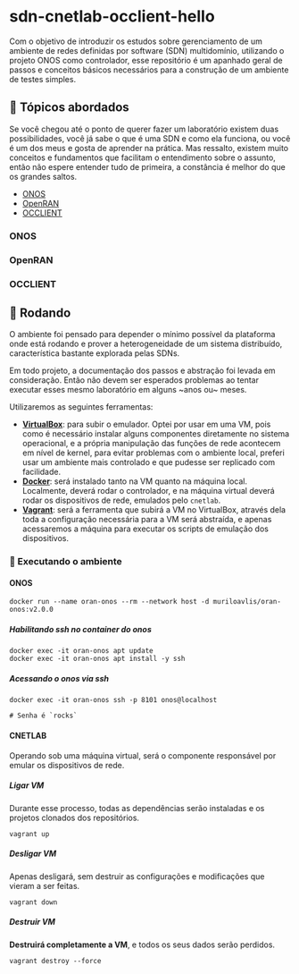 # sdn-cnetlab-occlient-hello

Com o objetivo de introduzir os estudos sobre gerenciamento de um ambiente de redes
definidas por software (SDN) multidomínio, utilizando o projeto ONOS como
controlador, esse repositório é um apanhado geral de passos e conceitos
básicos necessários para a construção de um ambiente de testes simples. 

## :pushpin: Tópicos abordados

Se você chegou até o ponto de querer fazer um laboratório existem duas
possibilidades, você já sabe o que é uma SDN e como ela funciona, ou você é um
dos meus e gosta de aprender na prática. Mas ressalto, existem muito conceitos
e fundamentos que facilitam o entendimento sobre o assunto, então não espere
entender tudo de primeira, a constância é melhor do que os grandes saltos. 

- [ONOS](#onos)
- [OpenRAN](#openran)
- [OCCLIENT](#occlient)

### ONOS

### OpenRAN

### OCCLIENT

## :rocket: Rodando

O ambiente foi pensado para depender o mínimo possível da plataforma onde está
rodando e prover a heterogeneidade de um sistema distribuído, característica
bastante explorada pelas SDNs.

Em todo projeto, a documentação dos passos e abstração foi levada em
consideração. Então não devem ser esperados problemas ao tentar executar esses
mesmo laboratório em alguns ~anos ou~ meses.

Utilizaremos as seguintes ferramentas:

- **[VirtualBox][virtualbox]**: para subir o emulador. Optei por usar em uma VM, pois como é
  necessário instalar alguns componentes diretamente no sistema operacional, e
  a própria manipulação das funções de rede acontecem em nível de kernel, para
  evitar problemas com o ambiente local, preferi usar um ambiente mais
  controlado e que pudesse ser replicado com facilidade.
- **[Docker][docker]**: será instalado tanto na VM quanto na máquina local. Localmente,
  deverá rodar o controlador, e na máquina virtual deverá rodar os dispositivos
  de rede, emulados pelo `cnetlab`.
- **[Vagrant][vagrant]**: será a ferramenta que subirá a VM no VirtualBox, através dela
  toda a configuração necessária para a VM será abstraída, e apenas acessaremos
  a máquina para executar os scripts de emulação dos dispositivos.

### :test_tube: Executando o ambiente

#### ONOS

```
docker run --name oran-onos --rm --network host -d muriloavlis/oran-onos:v2.0.0
```

##### Habilitando ssh no container do onos

```
docker exec -it oran-onos apt update
docker exec -it oran-onos apt install -y ssh
```

##### Acessando o onos via ssh

```
docker exec -it oran-onos ssh -p 8101 onos@localhost

# Senha é `rocks`
```

#### CNETLAB

Operando sob uma máquina virtual, será o componente responsável por emular os
dispositivos de rede.

##### Ligar VM

Durante esse processo, todas as dependências serão instaladas e os projetos
clonados dos repositórios.

```
vagrant up
```

##### Desligar VM

Apenas desligará, sem destruir as configurações e modificações que vieram a ser
feitas.

```
vagrant down
```

##### Destruir VM

**Destruirá completamente a VM**, e todos os seus dados serão perdidos.

```
vagrant destroy --force
```

<!-- Links -->
[virtualbox]: https://www.virtualbox.org/
[docker]: https://www.docker.com/get-started/
[vagrant]: https://www.vagrantup.com/
